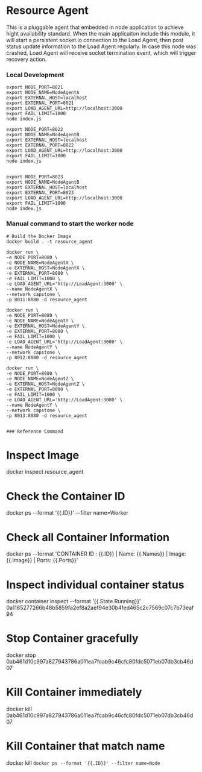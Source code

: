 # Resource Agent
This is a pluggable agent that embedded in node application to achieve hight availability standard. When the main applicaiton include this module, it will start a persistent socket.io connection to the Load Agent, then post status update information to the Load Agent regularly. In case this node was crashed, Load Agent will receive socket termination event, which will trigger recovery action.


### Local Development
```
export NODE_PORT=8021
export NODE_NAME=NodeAgentA
export EXTERNAL_HOST=localhost
export EXTERNAL_PORT=8021
export LOAD_AGENT_URL=http://localhost:3000
export FAIL_LIMIT=1000
node index.js 

export NODE_PORT=8022
export NODE_NAME=NodeAgentB
export EXTERNAL_HOST=localhost
export EXTERNAL_PORT=8022
export LOAD_AGENT_URL=http://localhost:3000
export FAIL_LIMIT=1000
node index.js 


export NODE_PORT=8023
export NODE_NAME=NodeAgentB
export EXTERNAL_HOST=localhost
export EXTERNAL_PORT=8023
export LOAD_AGENT_URL=http://localhost:3000
export FAIL_LIMIT=1000
node index.js 
```

### Manual command to start the worker node
```
# Build the Docker Image
docker build . -t resource_agent

docker run \
-e NODE_PORT=8080 \
-e NODE_NAME=NodeAgentX \
-e EXTERNAL_HOST=NodeAgentX \
-e EXTERNAL_PORT=8080 \
-e FAIL_LIMIT=1000 \
-e LOAD_AGENT_URL='http://LoadAgent:3000' \
--name NodeAgentX \
--network capstone \
-p 8011:8080 -d resource_agent

docker run \
-e NODE_PORT=8080 \
-e NODE_NAME=NodeAgentY \
-e EXTERNAL_HOST=NodeAgentY \
-e EXTERNAL_PORT=8080 \
-e FAIL_LIMIT=1000 \
-e LOAD_AGENT_URL='http://LoadAgent:3000' \
--name NodeAgentY \
--network capstone \
-p 8012:8080 -d resource_agent

docker run \
-e NODE_PORT=8080 \
-e NODE_NAME=NodeAgentZ \
-e EXTERNAL_HOST=NodeAgentZ \
-e EXTERNAL_PORT=8080 \
-e FAIL_LIMIT=1000 \
-e LOAD_AGENT_URL='http://LoadAgent:3000' \
--name NodeAgentY \
--network capstone \
-p 8013:8080 -d resource_agent


### Reference Command
```
# Inspect Image
docker inspect resource_agent

# Check the Container ID
docker ps --format '{{.ID}}' --filter name=Worker

# Check all Container Information
docker ps --format 'CONTAINER ID : {{.ID}} | Name: {{.Names}} | Image:  {{.Image}} |  Ports: {{.Ports}}'

# Inspect individual container status
docker container inspect --format '{{.State.Running}}' 0a1185277266b48b5859fa2ef8a2aef94e30b4fed465c2c7569c07c7b73eaf94

# Stop Container gracefully
docker stop 0ab461d10c997a827943786a011ea7fcab9c46cfc80fdc5071eb07db3cb46d07

# Kill Container immediately
docker kill 0ab461d10c997a827943786a011ea7fcab9c46cfc80fdc5071eb07db3cb46d07

# Kill Container that match name
docker kill `docker ps --format '{{.ID}}' --filter name=Node`
```